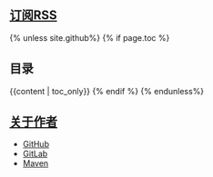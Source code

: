 ## [订阅RSS](/feed.xml)

{% unless site.github%}
{% if page.toc %}
## 目录

{{content | toc_only}}
{% endif %}
{% endunless%}

## [关于作者](/about.html)

- [GitHub](https://github.com/chungkwong)
- [GitLab](https://gitlab.com/chungkwong)
- [Maven](http://mvnrepository.com/artifact/com.github.chungkwong)



